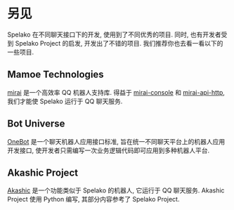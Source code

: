 # 另见
Spelako 在不同聊天接口下的开发, 使用到了不同优秀的项目. 同时, 也有开发者受到 Spelako Project 的启发, 开发出了不错的项目. 我们推荐你也去看一看以下的一些项目.

## Mamoe Technologies
[mirai](https://github.com/mamoe/mirai) 是一个高效率 QQ 机器人支持库. 得益于 [mirai-console](https://github.com/mamoe/mirai-console) 和 [mirai-api-http](https://github.com/project-mirai/mirai-api-http), 我们才能使 Spelako 运行于 QQ 聊天服务.

## Bot Universe
[OneBot](https://onebot.dev/) 是一个聊天机器人应用接口标准, 旨在统一不同聊天平台上的机器人应用开发接口, 使开发者只需编写一次业务逻辑代码即可应用到多种机器人平台.

## Akashic Project
[Akashic](https://github.com/hycx233/Akashic) 是一个功能类似于 Spelako 的机器人, 它运行于 QQ 聊天服务. Akashic Project 使用 Python 编写, 其部分内容参考了 Spelako Project.